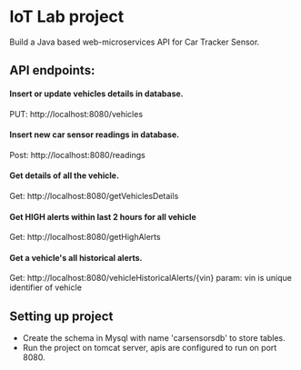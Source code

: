 # IoT Lab project
Build a Java based web-microservices API for Car Tracker Sensor.


## API endpoints:

#### Insert or update vehicles details in database.
PUT: http://localhost:8080/vehicles

#### Insert new car sensor readings in database.
Post: http://localhost:8080/readings

#### Get details of all the vehicle.
Get: http://localhost:8080/getVehiclesDetails

#### Get HIGH alerts within last 2 hours for all vehicle
Get: http://localhost:8080/getHighAlerts

#### Get a vehicle's all historical alerts.
Get: http://localhost:8080/vehicleHistoricalAlerts/{vin}
     param: vin is unique identifier of vehicle

## Setting up project
- Create the schema in Mysql with name 'carsensorsdb' to store tables.
- Run the project on tomcat server, apis are configured to run on port 8080.

